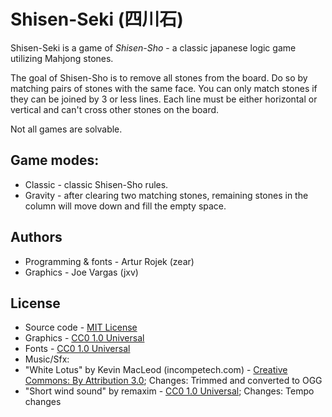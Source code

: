 # Shisen-Seki (四川石)
Shisen-Seki is a game of *Shisen-Sho* - a classic japanese logic game utilizing Mahjong stones.

The goal of Shisen-Sho is to remove all stones from the board. Do so by matching pairs of stones with the same face.
You can only match stones if they can be joined by 3 or less lines. Each line must be either horizontal or vertical and can't cross other stones on the board.

Not all games are solvable.

Game modes:
-----------
* Classic - classic Shisen-Sho rules.
* Gravity - after clearing two matching stones, remaining stones in the column will move down and fill the empty space.

Authors
-------
* Programming & fonts - Artur Rojek (zear)
* Graphics - Joe Vargas (jxv)

License
-------
* Source code - [MIT License](LICENSE.txt)
* Graphics - [CC0 1.0 Universal](https://creativecommons.org/publicdomain/zero/1.0/)
* Fonts - [CC0 1.0 Universal](https://creativecommons.org/publicdomain/zero/1.0/)
* Music/Sfx:
 * "White Lotus" by Kevin MacLeod (incompetech.com) - [Creative Commons: By Attribution 3.0](http://creativecommons.org/licenses/by/3.0/); Changes: Trimmed and converted to OGG
 * "Short wind sound" by remaxim - [CC0 1.0 Universal](https://creativecommons.org/publicdomain/zero/1.0/); Changes: Tempo changes
